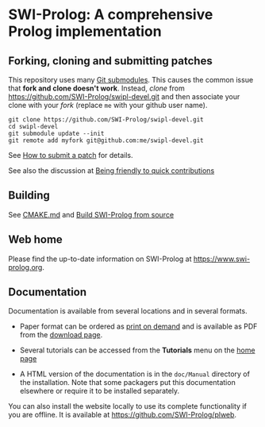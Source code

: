 # SWI-Prolog: A comprehensive Prolog implementation

## Forking, cloning and submitting patches

This repository uses many [Git
submodules](https://git-scm.com/book/en/v2/Git-Tools-Submodules). This
causes the common issue that __fork and clone doesn't work__. Instead, _clone_ from
https://github.com/SWI-Prolog/swipl-devel.git and then associate your
clone with your _fork_ (replace `me` with your github user name).

    git clone https://github.com/SWI-Prolog/swipl-devel.git
    cd swipl-devel
    git submodule update --init
    git remote add myfork git@github.com:me/swipl-devel.git

See [How to submit a patch](https://www.swi-prolog.org/howto/SubmitPatch.html)
for details.

See also the discussion at
[Being friendly to quick contributions](https://swi-prolog.discourse.group/t/being-friendly-to-quick-contributions/493/6)

## Building

See
[CMAKE.md](https://github.com/SWI-Prolog/swipl-devel/blob/master/CMAKE.md)
and [Build SWI-Prolog from source](https://www.swi-prolog.org/build/)


## Web home

Please find the up-to-date information on SWI-Prolog at
https://www.swi-prolog.org.

## Documentation

Documentation is available from several locations and in several formats.

  - Paper format can be ordered as [print on
  demand](http://books.google.de/books?id=7AeiAwAAQBAJ&hl=en) and is
  available as PDF from the [download
  page](http://www.swi-prolog.org/download/devel).

  - Several tutorials can be accessed from the __Tutorials__ menu on
  the [home page](https://www.swi-prolog.org)

  - A HTML version of the documentation is in the `doc/Manual` directory
  of the installation.  Note that some packagers put this documentation
  elsewhere or require it to be installed separately.

You can also install the website locally to use its complete functionality if you are
offline. It is available at https://github.com/SWI-Prolog/plweb.
